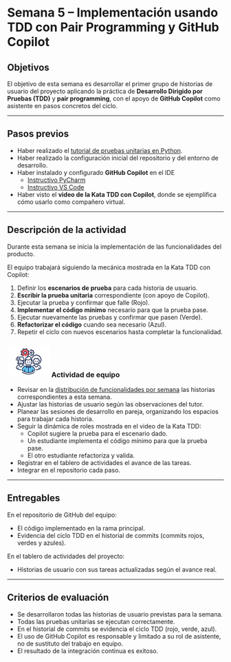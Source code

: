 # Semana 5 – Implementación usando TDD con Pair Programming y GitHub Copilot

## Objetivos
El objetivo de esta semana es desarrollar el primer grupo de historias de usuario del proyecto aplicando la práctica de **Desarrollo Dirigido por Pruebas (TDD)** y **pair programming**, con el apoyo de **GitHub Copilot** como asistente en pasos concretos del ciclo.

---

## Pasos previos
* Haber realizado el [tutorial de pruebas unitarias en Python](https://misovirtual.virtual.uniandes.edu.co/codelabs/tutorial-unit-test/index.html?index=..%2F..index#0).  
* Haber realizado la configuración inicial del repositorio y del entorno de desarrollo.  
* Haber instalado y configurado **GitHub Copilot** en el IDE
  * [Instructivo PyCharm](MT1PEA-GitHubCopilotPyCharm.pdf)
  * [Instructivo VS Code]()
* Haber visto el **video de la Kata TDD con Copilot**, donde se ejemplifica cómo usarlo como compañero virtual.  

---

## Descripción de la actividad
Durante esta semana se inicia la implementación de las funcionalidades del producto.  

El equipo trabajará siguiendo la mecánica mostrada en la Kata TDD con Copilot:  

1. Definir los **escenarios de prueba** para cada historia de usuario.  
2. **Escribir la prueba unitaria** correspondiente (con apoyo de Copilot).  
3. Ejecutar la prueba y confirmar que falle (Rojo).  
4. **Implementar el código mínimo** necesario para que la prueba pase.  
5. Ejecutar nuevamente las pruebas y confirmar que pasen (Verde).  
6. **Refactorizar el código** cuando sea necesario (Azul).  
7. Repetir el ciclo con nuevos escenarios hasta completar la funcionalidad.  

### ![](./../../assets/images/grupo.png) Actividad de equipo
* Revisar en la [distribución de funcionalidades por semana](MT1PEA-PlanDesarrolloHistorias202514.md) las historias correspondientes a esta semana.  
* Ajustar las historias de usuario según las observaciones del tutor.  
* Planear las sesiones de desarrollo en pareja, organizando los espacios para trabajar cada historia.  
* Seguir la dinámica de roles mostrada en el video de la Kata TDD:  
  - Copilot sugiere la prueba para el escenario dado.
  - Un estudiante implementa el código mínimo para que la prueba pase.
  - El otro estudiante refactoriza y valida.
* Registrar en el tablero de actividades el avance de las tareas.  
* Integrar en el repositorio cada paso.  

---

## Entregables
En el repositorio de GitHub del equipo:  
* El código implementado en la rama principal.  
* Evidencia del ciclo TDD en el historial de commits (commits rojos, verdes y azules).  

En el tablero de actividades del proyecto:  
* Historias de usuario con sus tareas actualizadas según el avance real.  

---

## Criterios de evaluación
* Se desarrollaron todas las historias de usuario previstas para la semana.  
* Todas las pruebas unitarias se ejecutan correctamente.  
* En el historial de commits se evidencia el ciclo TDD (rojo, verde, azul).  
* El uso de GitHub Copilot es responsable y limitado a su rol de asistente, no de sustituto del trabajo en equipo.  
* El resultado de la integración continua es exitoso.  
